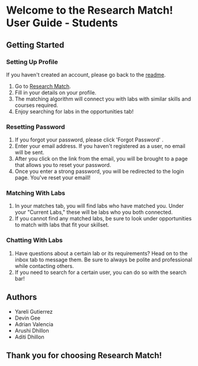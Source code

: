 # Welcome to the Research Match! User Guide - Students

## Getting Started

### Setting Up Profile
If you haven't created an account, please go back to the [readme](https://github.com/arushidhillon/CS370#readme).

1. Go to [Research Match](https://research-match-c2c44e3d1621.herokuapp.com/).
2. Fill in your details on your profile.
3. The matching algorithm will connect you with labs with similar skills and courses required.
4. Enjoy searching for labs in the opportunities tab!

### Resetting Password
1. If you forgot your password, please click 'Forgot Password' .
2. Enter your email address. If you haven't registered as a user, no email will be sent.
3. After you click on the link from the email, you will be brought to a page that allows you to reset your password.  
4. Once you enter a strong password, you will be redirected to the login page. You've reset your emaill!

### Matching With Labs
1. In your matches tab, you will find labs who have matched you. Under your "Current Labs," these will be labs who you both connected.
2. If you cannot find any matched labs, be sure to look under opportunities to match with labs that fit your skillset.


### Chatting With Labs
1. Have questions about a certain lab or its requirements? Head on to the inbox tab to message them. Be sure to always be polite and professional while contacting others.
3. If you need to search for a certain user, you can do so with the search bar!

   
## Authors
- Yareli Gutierrez
- Devin Gee
- Adrian Valencia
- Arushi Dhillon
- Aditi Dhillon

## Thank you for choosing Research Match!
